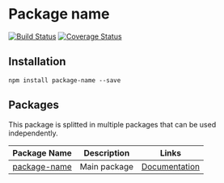 Package name
============

[![Build Status](https://travis-ci.org/Folkloreatelier/package-name.svg?branch=master)](https://travis-ci.org/Folkloreatelier/package-name)
[![Coverage Status](https://coveralls.io/repos/github/Folkloreatelier/package-name/badge.svg?branch=master)](https://coveralls.io/github/Folkloreatelier/package-name?branch=master)

## Installation
```
npm install package-name --save
```

## Packages
This package is splitted in multiple packages that can be used independently.

| Package Name | Description | Links |
| ------------ | ----------- | ----- |
| [package-name](https://github.com/Folkloreatelier/package-name) | Main package |  [Documentation](https://github.com/Folkloreatelier/package-name) |
